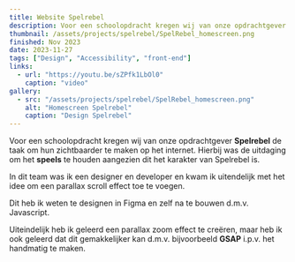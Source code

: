 ```yaml
---
title: Website Spelrebel 
description: Voor een schoolopdracht kregen wij van onze opdrachtgever "Spelrebel" de taak om hun zichtbaarder te maken op het internet.
thumbnail: /assets/projects/spelrebel/SpelRebel_homescreen.png
finished: Nov 2023
date: 2023-11-27
tags: ["Design", "Accessibility", "front-end"]
links:
  - url: "https://youtu.be/sZPfk1LbOl0"
    caption: "video"
gallery:
  - src: "/assets/projects/spelrebel/SpelRebel_homescreen.png"
    alt: "Homescreen Spelrebel"
    caption: "Design Spelrebel"
---
```


Voor een schoolopdracht kregen wij van onze opdrachtgever <strong>Spelrebel</strong> de taak om hun zichtbaarder te maken op het internet. Hierbij was de uitdaging om het <strong>speels</strong> te houden aangezien dit het karakter van Spelrebel is.

In dit team was ik een designer en developer en kwam ik uitendelijk met het idee om een parallax scroll effect toe te voegen.

Dit heb ik weten te designen in Figma en zelf na te bouwen d.m.v. Javascript.

Uiteindelijk heb ik geleerd een parallax zoom effect te creëren, maar heb ik ook geleerd dat dit gemakkelijker kan d.m.v. bijvoorbeeld <strong>GSAP</strong> i.p.v. het handmatig te maken.